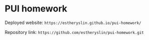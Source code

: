 # PUI homework

Deployed website: `https://estheryslin.github.io/pui-homework/`

Repository link: `https://github.com/estheryslin/pui-homework.git`
